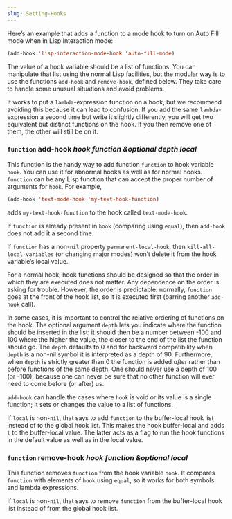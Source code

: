```yaml
---
slug: Setting-Hooks
---
```


Here’s an example that adds a function to a mode hook to turn on Auto Fill mode when in Lisp Interaction mode:

```lisp
(add-hook 'lisp-interaction-mode-hook 'auto-fill-mode)
```

The value of a hook variable should be a list of functions. You can manipulate that list using the normal Lisp facilities, but the modular way is to use the functions `add-hook` and `remove-hook`, defined below. They take care to handle some unusual situations and avoid problems.

It works to put a `lambda`-expression function on a hook, but we recommend avoiding this because it can lead to confusion. If you add the same `lambda`-expression a second time but write it slightly differently, you will get two equivalent but distinct functions on the hook. If you then remove one of them, the other will still be on it.

### <span className="tag function">`function`</span> **add-hook** *hook function \&optional depth local*

This function is the handy way to add function `function` to hook variable `hook`. You can use it for abnormal hooks as well as for normal hooks. `function` can be any Lisp function that can accept the proper number of arguments for `hook`. For example,

```lisp
(add-hook 'text-mode-hook 'my-text-hook-function)
```

adds `my-text-hook-function` to the hook called `text-mode-hook`.

If `function` is already present in `hook` (comparing using `equal`), then `add-hook` does not add it a second time.

If `function` has a non-`nil` property `permanent-local-hook`, then `kill-all-local-variables` (or changing major modes) won’t delete it from the hook variable’s local value.

For a normal hook, hook functions should be designed so that the order in which they are executed does not matter. Any dependence on the order is asking for trouble. However, the order is predictable: normally, `function` goes at the front of the hook list, so it is executed first (barring another `add-hook` call).

In some cases, it is important to control the relative ordering of functions on the hook. The optional argument `depth` lets you indicate where the function should be inserted in the list: it should then be a number between -100 and 100 where the higher the value, the closer to the end of the list the function should go. The `depth` defaults to 0 and for backward compatibility when `depth` is a non-nil symbol it is interpreted as a depth of 90. Furthermore, when `depth` is strictly greater than 0 the function is added *after* rather than before functions of the same depth. One should never use a depth of 100 (or -100), because one can never be sure that no other function will ever need to come before (or after) us.

`add-hook` can handle the cases where `hook` is void or its value is a single function; it sets or changes the value to a list of functions.

If `local` is non-`nil`, that says to add `function` to the buffer-local hook list instead of to the global hook list. This makes the hook buffer-local and adds `t` to the buffer-local value. The latter acts as a flag to run the hook functions in the default value as well as in the local value.

### <span className="tag function">`function`</span> **remove-hook** *hook function \&optional local*

This function removes `function` from the hook variable `hook`. It compares `function` with elements of `hook` using `equal`, so it works for both symbols and lambda expressions.

If `local` is non-`nil`, that says to remove `function` from the buffer-local hook list instead of from the global hook list.
